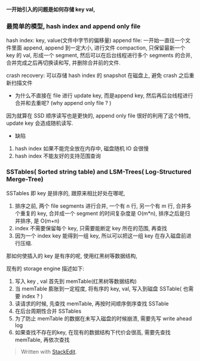 **一开始引入的问题是如何存储 key val,**
### 最简单的模型, hash index and append only file
hash index: key, value(文件中字节的偏移量)
append file: 一开始一直往一个文件里面 append, append 到一定大小, 进行文件 compaction, 只保留最新一个 key 的 val, 形成一个 segment, 然后可以在后台线程进行多个 segments 的合并, 合并完成之后再切换读和写, 并删除合并前的文件. 

crash recovery: 可以存储 hash index 的 snapshot 在磁盘上, 避免 crash 之后重新扫描文件

* 为什么不直接在 file 进行 update key, 而是append key, 然后再后台线程进行合并和去重呢? (why append only file ? )

因为就算在 SSD 顺序读写也是更快的, append only file 很好的利用了这个特性, update key 会造成随机读写. 

* 缺陷
1. hash index 如果不能完全放在内存中, 磁盘随机 IO 会很慢
2. hash index 不能友好的支持范围查询


### SSTables( Sorted string table) and LSM-Trees( Log-Structured Merge-Tree)
SSTables 即 key 是排序的, 跟原来相比好处在哪呢, 
1. 排序之前, 两个 file segments 进行合并, 一个有 n 行, 另一个有 m 行, 合并多个重复的 key, 合并成一个 segment 的时间复杂度是 O(m*n), 排序之后是归并排序, 是 O(m+n)
2. index 不需要保留每个 key, 只需要能断定 key 所在的范围, 再查找
3. 因为一个 index key 能得到一组 key, 所以可以把这一组 key 在存入磁盘前进行压缩. 

那如何使插入的 key 是有序的呢, 使用红黑树等数据结构, 

现有的 storage engine 描述如下: 
1. 写入 key , val 首先到 memTable(红黑树等数据结构)
2. 当 memTable 膨胀到一定程度, 将有序的 key, val, 写入到磁盘 SSTable( 也需要 index ? )
3. 读请求的时候, 先查找 memTable, 再按时间顺序倒序查找 SSTable
4. 在后台周期性合并 SSTables
5. 为了防止 memTable 的数据在未写入磁盘的时候崩溃, 需要先写 write ahead log
6. 如果查找不存在的key, 在现有的数据结构下代价会很高, 需要先查找 memTable, 再依次查找

> Written with [StackEdit](https://stackedit.io/).
<!--stackedit_data:
eyJoaXN0b3J5IjpbLTEyODEzODc2OTEsMzg0MzMyNjY4LDExND
M5MDgxMTQsMTU3NTU5ODc0NSwtMzIyMDU2NzgyXX0=
-->